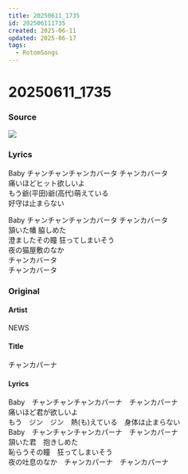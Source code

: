 ```yaml
---
title: 20250611_1735
id: 202506111735
created: 2025-06-11
updated: 2025-06-17
tags:
  - RotomSongs
---
```

# 20250611_1735

### Source

![](https://x.com/Starlystrongest/status/1932718383516299681)

### Lyrics

Baby チャンチャンチャンカバータ チャンカバータ  
痛いほどヒット欲しいよ  
もう爺(平田)爺(高代)萌えている  
好守は止まらない  

Baby チャンチャンチャンカバータ チャンカバータ  
頷いた幡 脇しめた  
澄ましたその瞳 狂ってしまいそう  
夜の猫屋敷のなか  
チャンカバータ  
チャンカバータ  

### Original

#### Artist

NEWS

#### Title

チャンカパーナ

#### Lyrics
 
Baby　チャンチャンチャンカパーナ　チャンカパーナ  
痛いほど君が欲しいよ  
もう　ジン　ジン　熱(も)えている　身体は止まらない  
Baby　チャンチャンチャンカパーナ　チャンカパーナ  
頷いた君　抱きしめた  
恥らうその瞳　狂ってしまいそう  
夜の吐息のなか　チャンカパーナ　チャンカパーナ  
